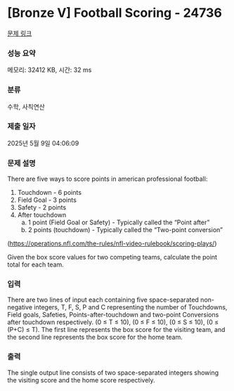 # [Bronze V] Football Scoring - 24736 

[문제 링크](https://www.acmicpc.net/problem/24736) 

### 성능 요약

메모리: 32412 KB, 시간: 32 ms

### 분류

수학, 사칙연산

### 제출 일자

2025년 5월 9일 04:06:09

### 문제 설명

<p>There are five ways to score points in american professional football:</p>

<ol>
	<li>Touchdown - 6 points</li>
	<li>Field Goal - 3 points</li>
	<li>Safety - 2 points</li>
	<li>After touchdown
	<ol style="list-style-type:lower-alpha;">
		<li>1 point (Field Goal or Safety) - Typically called the “Point after”</li>
		<li>2 points (touchdown) - Typically called the “Two-point conversion”</li>
	</ol>
	</li>
</ol>

<p>(<a href="https://operations.nfl.com/the-rules/nfl-video-rulebook/scoring-plays/">https://operations.nfl.com/the-rules/nfl-video-rulebook/scoring-plays/</a>)</p>

<p>Given the box score values for two competing teams, calculate the point total for each team.</p>

### 입력 

 <p>There are two lines of input each containing five space-separated non-negative integers, T, F, S, P and C representing the number of Touchdowns, Field goals, Safeties, Points-after-touchdown and two-point Conversions after touchdown respectively. (0 ≤ T ≤ 10), (0 ≤ F ≤ 10), (0 ≤ S ≤ 10), (0 ≤ (P+C) ≤ T). The first line represents the box score for the visiting team, and the second line represents the box score for the home team.</p>

### 출력 

 <p>The single output line consists of two space-separated integers showing the visiting score and the home score respectively.</p>

